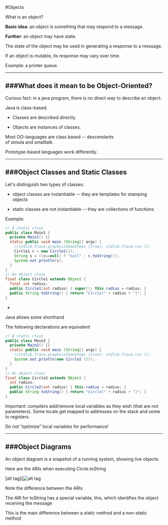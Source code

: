 #Objects

What is an object?

**Basic idea**: an object is something that may respond to a message.

**Further**: an object may have state.

The state of the object may be used in generating a response to a message.

If an object is mutable, its response may vary over time.

Example: a printer queue.

***

###What does it mean to be Object-Oriented?
-

Curious fact: in a java program, there is no direct way to describe an object.

Java is class-based.

- Classes are described directly.

- Objects are instances of classes.

Most OO-languages are class based -- descendants of simula and smalltalk.

Prototype-based languages work differently.

***

###Object Classes and Static Classes
-

Let's distinguish two types of classes:

- object classes are instantiable -- they are templates for stamping objects

- static classes are not instantiable -- they are collections of functions

Example:

```java
// A static class
public class Main1 {
  private Main1() {}
  static public void main (String[] args) {
    //stdlib.Trace.graphvizShowSteps (true); stdlib.Trace.run ();
    Circle1 c = new Circle1(1);
    String s = ((c==null) ? "null" : c.toString());
    System.out.println(s);
  }
}
// An object class
final class Circle1 extends Object {
  final int radius;
  public Circle1(int radius) { super(); this.radius = radius; }
  public String toString() { return "Circle(" + radius + ")"; }
}
```

-

Java allows some shorthand

The following declarations are equivalent

```java
// A static class
public class Main2 {
  private Main2() {}
  static public void main (String[] args) {
    //stdlib.Trace.graphvizShowSteps (true); stdlib.Trace.run ();
    System.out.println(new Circle2 (1));
  }
}
// An object class
final class Circle2 extends Object {
  int radius;
  public Circle2(int radius) { this.radius = radius; }
  public String toString() { return "Circle(" + radius + ")"; }
}
```

Important: compilers add/remove local variables as they wish (that are not parameters). Some locals get mapped to addresses on the stack and some to registers.

Do not “optimize” local variables for performance!

***

###Object Diagrams
-

An object diagram is a snapshot of a running system, showing live objects.

Here are the ARIs when executing Circle.toString

[alt tag](![alt tag](https://github.com/Cody-Nicholson96/Software_Development/blob/master/Object_Oriented_Software_Development/objectDiagram1.jpg)

Note the difference between the ARIs

The ARI for toString has a special variable, this, which identifies the object receiving the message

This is the main difference between a static method and a non-static method